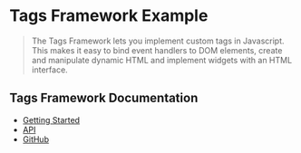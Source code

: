 # Tags Framework Example

> The Tags Framework lets you implement custom tags in Javascript. This makes it easy to bind event handlers to DOM elements, create and manipulate dynamic HTML and implement widgets with an HTML interface.

## Tags Framework Documentation

* [Getting Started](http://randomsoftwareideas.com/tags.html)
* [API](http://randomsoftwareideas.com/tags/docs/jsdocs/index.html)
* [GitHub](https://github.com/matt-thompson/tags-framework)

